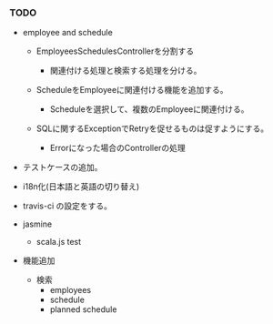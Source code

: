 ### TODO

* employee and schedule

    * EmployeesSchedulesControllerを分割する

        * 関連付ける処理と検索する処理を分ける。
    
    * ScheduleをEmployeeに関連付ける機能を追加する。
    
        * Scheduleを選択して、複数のEmployeeに関連付ける。

    * SQLに関するExceptionでRetryを促せるものは促すようにする。
    
        * Errorになった場合のControllerの処理
   
* テストケースの追加。

* i18n化(日本語と英語の切り替え)

* travis-ci の設定をする。

* jasmine

    * scala.js test

* 機能追加

    * 検索
        * employees
        * schedule
        * planned schedule
